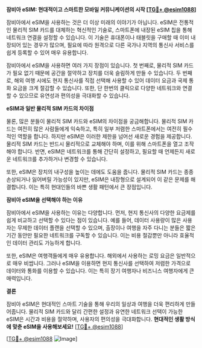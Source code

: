 **잠비아 eSIM: 현대적이고 스마트한 모바일 커뮤니케이션의 시작 [[TG💪+ @esim1088](https://t.me/s/esim1088)]**

잠비아에서 eSIM을 사용하는 것은 더 이상 미래의 이야기가 아닙니다. eSIM은 전통적인 물리적 SIM 카드를 대체하는 혁신적인 기술로, 스마트폰에 내장된 eSIM 칩을 통해 네트워크 연결을 설정할 수 있습니다. 이 기술은 휴대폰이나 태블릿을 구매할 때 이미 내장되어 있는 경우가 많으며, 필요에 따라 원격으로 다른 국가나 지역의 통신사 서비스를 쉽게 등록할 수 있어 매우 유용합니다.

잠비아에서 eSIM을 사용하면 여러 가지 장점이 있습니다. 첫 번째로, 물리적 SIM 카드가 필요 없기 때문에 공간을 절약하고 장치를 더욱 슬림하게 만들 수 있습니다. 두 번째로, 해외 여행 시에도 현지 통신사를 직접 선택해 사용할 수 있어 데이터 요금과 국제 통화 요금을 크게 절감할 수 있습니다. 또한, 단 한번의 클릭으로 다양한 네트워크와 연결할 수 있으므로 유연성과 편의성을 극대화할 수 있습니다.

**eSIM과 일반 물리적 SIM 카드의 차이점**

물론, 많은 분들이 물리적 SIM 카드와 eSIM의 차이점을 궁금해합니다. 물리적 SIM 카드는 여전히 많은 사람들에게 익숙하고, 특히 일부 저렴한 스마트폰에서는 여전히 필수적인 역할을 합니다. 하지만 eSIM은 이러한 제한을 넘어선 새로운 경험을 제공합니다. 물리적 SIM 카드는 반드시 물리적으로 교체해야 하며, 이를 위해 스마트폰을 열고 조작해야 합니다. 반면, eSIM은 네트워크를 통해 간단히 설정하고, 필요할 때 언제든지 새로운 네트워크를 추가하거나 변경할 수 있습니다.

또한, eSIM은 장치의 내구성을 높이는 데에도 도움을 줍니다. 물리적 SIM 카드는 종종 손상되거나 잃어버릴 가능성이 있지만, eSIM은 내장형으로 설계되어 이 같은 문제를 해결합니다. 이는 특히 현대인들의 바쁜 생활 패턴에서 큰 장점입니다.

**잠비아 eSIM을 선택해야 하는 이유**

잠비아에서 eSIM을 사용하는 이유는 다양합니다. 먼저, 현지 통신사의 다양한 요금제를 쉽게 비교하고 선택할 수 있다는 점이 있습니다. 예를 들어, 데이터 사용량이 많은 사용자는 무제한 데이터 플랜을 선택할 수 있으며, 출장이나 여행을 자주 다니는 분들은 짧은 기간 동안만 필요한 네트워크를 구독할 수 있습니다. 이는 비용 절감뿐만 아니라 효율적인 데이터 관리도 가능하게 합니다.

또한, eSIM은 여행객들에게 매우 유용합니다. 해외에서 사용하는 로밍 요금은 일반적으로 매우 비쌉니다. 그러나 eSIM을 이용하면 현지 통신사를 선택하여 저렴한 가격으로 데이터와 통화를 이용할 수 있습니다. 이는 특히 장기 여행자나 비즈니스 여행자에게 큰 매력입니다.

**결론**

잠비아 eSIM은 현대적인 스마트 기술을 통해 우리의 일상과 여행을 더욱 편리하게 만들어줍니다. 물리적 SIM 카드와 달리 간편한 설정과 유연한 네트워크 선택이 가능한 eSIM은 시간과 비용을 절약하며, 사용자의 편의성을 극대화합니다. **현대적인 생활 방식에 맞춘 eSIM을 사용해보세요!** [[TG💪+ @esim1088](https://t.me/s/esim1088)]

[[TG💪+ @esim1088](https://t.me/s/esim1088) ![Image](https://i.postimg.cc/Y0z9fWf4/image.png)]